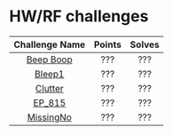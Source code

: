 # HW/RF challenges

|                   Challenge Name                     | Points | Solves |
|:----------------------------------------------------:|:------:|:------:
| [Beep Boop](/beep-boop) | ??? | ??? |
| [Bleep1](/Bleep1) | ??? | ??? |
| [Clutter](/Clutter) | ??? | ??? |
| [EP_815](/EP_815) | ??? | ??? |
| [MissingNo](/MissingNo) | ??? | ??? |

